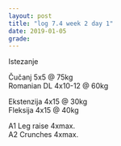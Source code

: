 ```yaml
---
layout: post
title: "log 7.4 week 2 day 1"
date: 2019-01-05
grade:
---
```


Istezanje

Čučanj 5x5 @ 75kg      
Romanian DL 4x10-12 @ 60kg  

Ekstenzija 4x15 @ 30kg    
Fleksija 4x15 @ 40kg       

A1 Leg raise 4xmax.  
A2 Crunches 4xmax.

